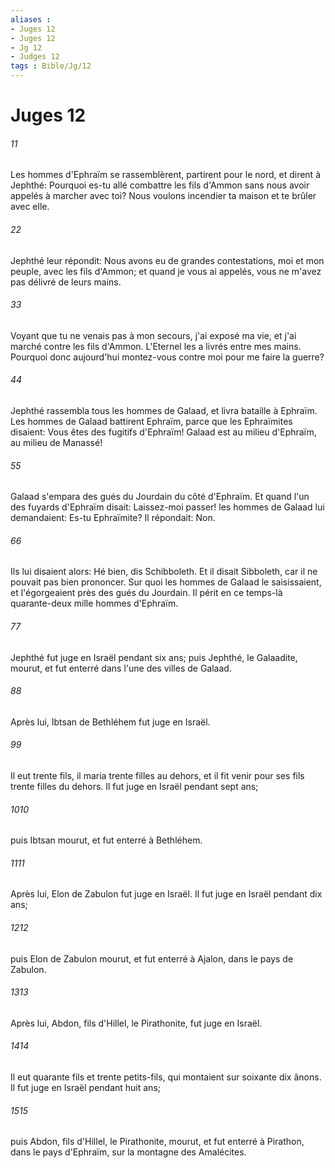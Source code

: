 ```yaml
---
aliases : 
- Juges 12
- Juges 12
- Jg 12
- Judges 12
tags : Bible/Jg/12
---
```


# Juges 12

###### 11
Les hommes d'Ephraïm se rassemblèrent, partirent pour le nord, et dirent à Jephthé: Pourquoi es-tu allé combattre les fils d'Ammon sans nous avoir appelés à marcher avec toi? Nous voulons incendier ta maison et te brûler avec elle.
###### 22
Jephthé leur répondit: Nous avons eu de grandes contestations, moi et mon peuple, avec les fils d'Ammon; et quand je vous ai appelés, vous ne m'avez pas délivré de leurs mains.
###### 33
Voyant que tu ne venais pas à mon secours, j'ai exposé ma vie, et j'ai marché contre les fils d'Ammon. L'Eternel les a livrés entre mes mains. Pourquoi donc aujourd'hui montez-vous contre moi pour me faire la guerre?
###### 44
Jephthé rassembla tous les hommes de Galaad, et livra bataille à Ephraïm. Les hommes de Galaad battirent Ephraïm, parce que les Ephraïmites disaient: Vous êtes des fugitifs d'Ephraïm! Galaad est au milieu d'Ephraïm, au milieu de Manassé!
###### 55
Galaad s'empara des gués du Jourdain du côté d'Ephraïm. Et quand l'un des fuyards d'Ephraïm disait: Laissez-moi passer! les hommes de Galaad lui demandaient: Es-tu Ephraïmite? Il répondait: Non.
###### 66
Ils lui disaient alors: Hé bien, dis Schibboleth. Et il disait Sibboleth, car il ne pouvait pas bien prononcer. Sur quoi les hommes de Galaad le saisissaient, et l'égorgeaient près des gués du Jourdain. Il périt en ce temps-là quarante-deux mille hommes d'Ephraïm.
###### 77
Jephthé fut juge en Israël pendant six ans; puis Jephthé, le Galaadite, mourut, et fut enterré dans l'une des villes de Galaad.
###### 88
Après lui, Ibtsan de Bethléhem fut juge en Israël.
###### 99
Il eut trente fils, il maria trente filles au dehors, et il fit venir pour ses fils trente filles du dehors. Il fut juge en Israël pendant sept ans;
###### 1010
puis Ibtsan mourut, et fut enterré à Bethléhem.
###### 1111
Après lui, Elon de Zabulon fut juge en Israël. Il fut juge en Israël pendant dix ans;
###### 1212
puis Elon de Zabulon mourut, et fut enterré à Ajalon, dans le pays de Zabulon.
###### 1313
Après lui, Abdon, fils d'Hillel, le Pirathonite, fut juge en Israël.
###### 1414
Il eut quarante fils et trente petits-fils, qui montaient sur soixante dix ânons. Il fut juge en Israël pendant huit ans;
###### 1515
puis Abdon, fils d'Hillel, le Pirathonite, mourut, et fut enterré à Pirathon, dans le pays d'Ephraïm, sur la montagne des Amalécites.

